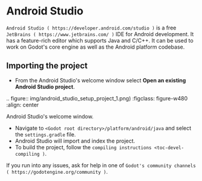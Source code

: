 

Android Studio
==============

`Android Studio ( https://developer.android.com/studio )` is a free
`JetBrains ( https://www.jetbrains.com/ )` IDE for Android development.
It has a feature-rich editor which supports Java and C/C++. It can be used to
work on Godot's core engine as well as the Android platform codebase.

Importing the project
---------------------

- From the Android Studio's welcome window select **Open an existing 
  Android Studio project**.

.. figure:: img/android_studio_setup_project_1.png)
   :figclass: figure-w480
   :align: center
   
   Android Studio's welcome window.

- Navigate to `<Godot root directory>/platform/android/java` and select the `settings.gradle` file.
- Android Studio will import and index the project.
- To build the project, follow the `compiling instructions <toc-devel-compiling )`.

If you run into any issues, ask for help in one of
`Godot's community channels ( https://godotengine.org/community )`.
